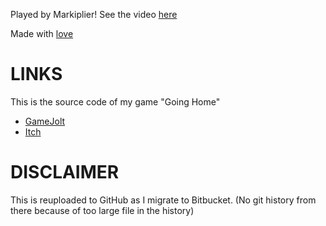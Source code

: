 Played by Markiplier! See the video [here](https://youtu.be/ECCJMudSf00)

Made with [love](https://love2d.org)

# LINKS

This is the source code of my game "Going Home"

* [GameJolt](https://gamejolt.com/games/goinghome/237280)
* [Itch](https://flamendless.itch.io/going-home)


# DISCLAIMER

This is reuploaded to GitHub as I migrate to Bitbucket. (No git history from there because of too large file in the history)
